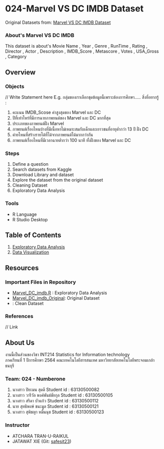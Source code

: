# 024-Marvel VS DC IMDB Dataset
Original Datasets from: [Marvel VS DC IMDB Dataset](https://www.kaggle.com/hetulmehta/marvel-vs-dc-imdb-dataset?fbclid=IwAR3WLj6EXxA3n5rmIOtylgNSzu0qfwTjTtNSFVH4fOPqP2XB_j2wXWBseTQ)

### About's Marvel VS DC IMDB
This dataset is about's Movie Name , Year , Genre , RunTime , Rating , Director , Actor , Description , IMDB_Score , Metascore , Votes , USA_Gross , Category

## Overview

### Objects
// Write Statement here
E.g. กลุ่มของเราเลือกชุดข้อมูลนี้เพราะต้องการศึกษา.....
สิ่งที่อยากรู้ :
1. คะแนน IMDB_Scose ค่าสูงสุดของ Marvel และ DC
2. ปีที่เท่าไหร่ที่มีการฉายภาพยนต์ของ Marvel และ DC มากที่สุด
3. ประเภทของภาพยนต์ฝั่ง Marvel
4. ภาพยนต์เรื่องไหนบ้างที่มีเนื้อหาไม่เหมาะสมกับเด็กและเยาวชนที่อายุต่ำกว่า 13 ปี ฝั่ง DC 
5. ค่ายไหนที่สร้างรายได้ที่ได้จากภาพยนต์ได้มากกว่ากัน
6. ภาพยนต์เรื่องไหนที่มีเวลาฉายต่ำกว่า 100 นาที ทั้งฝั่งของ Marvel และ DC

### Steps
1. Define a question
2. Search datasets from Kaggle
3. Download Library and dataset
4. Explore the dataset from the original dataset
5. Cleaning Dataset
6. Exploratory Data Analysis

### Tools

- R Language
- R Studio Desktop

## Table of Contents

1. [Exploratory Data Analysis](./01_explore.md)
2. [Data Visualization]()

## Resources

### Important Files in Repository

- [Marvel_DC_imdb.R](./Marvel_DC_imdb.R) : Exploratory Data Analysis
- [Marvel_DC_imdb_Original](./Marvel_DC_imdb_Original.csv): Original Dataset
- [](./): Clean Dataset

### References

// Link

## About Us
งานนี้เป็นส่วนของวิชา INT214 Statistics for Information technology <br/> ภาคเรียนที่ 1 ปีการศึกษา 2564 คณะเทคโนโลยีสารสนเทศ มหาวิทยาลัยเทคโนโลยีพระจอมเกล้าธนบุรี
### Team: 024 - Numberone
1. นางสาว ปิยะมน สุดดี        Student id : 63130500082         
2. นางสาว วารีวัล พงศ์พันธ์ชัยกุล Student id : 63130500105
3. นางสาว สริดา บัวแก้ว        Student id : 63130500112
4. นาย สุทธิพงษ์ ชนะมูล       Student id : 63130500121
5. นางสาว สุพิชญา หมื่นนุช     Student id : 63130500123


### Instructor
- ATCHARA TRAN-U-RAIKUL
- JATAWAT XIE (Git: [safesit23](https://github.com/safesit23))



